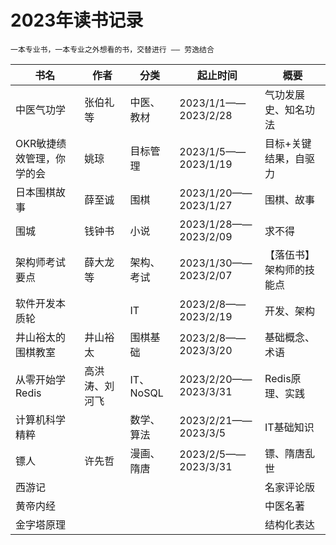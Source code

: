 # 2023年读书记录

```tip
一本专业书，一本专业之外想看的书，交替进行 —— 劳逸结合
```

| 书名 | 作者 | 分类  | 起止时间  | 概要  | 
| ---- | ---- | ---- | ---- | ---- |
| 中医气功学 | 张伯礼 等 | 中医、教材 | 2023/1/1——2023/2/28 | 气功发展史、知名功法 |
| OKR敏捷绩效管理，你学的会 | 姚琼 | 目标管理 | 2023/1/5——2023/1/19 | 目标+关键结果，自驱力 |
| 日本围棋故事 | 薛至诚 | 围棋 | 2023/1/20——2023/1/27 | 围棋、故事 |
| 围城 | 钱钟书 | 小说 | 2023/1/28——2023/2/09 | 求不得 |
| 架构师考试要点 | 薛大龙 等 | 架构、考试 | 2023/1/30——2023/2/07 | 【落伍书】架构师的技能点 |
| 软件开发本质轮 |  | IT | 2023/2/8——2023/2/19 | 开发、架构 |
| 井山裕太的围棋教室 | 井山裕太 | 围棋基础 | 2023/2/8——2023/3/20 | 基础概念、术语 |
| 从零开始学Redis | 高洪涛、刘河飞 | IT、NoSQL | 2023/2/20——2023/3/31 | Redis原理、实践 |
| 计算机科学精粹 |  | 数学、算法 | 2023/2/21——2023/3/5 | IT基础知识 |
| 镖人 | 许先哲| 漫画、隋唐 | 2023/2/5——2023/3/31 | 镖、隋唐乱世 |
| 西游记 |  |  |  | 名家评论版 |
| 黄帝内经 |  |  |  | 中医名著 |
| 金字塔原理 |  |  |  | 结构化表达 |